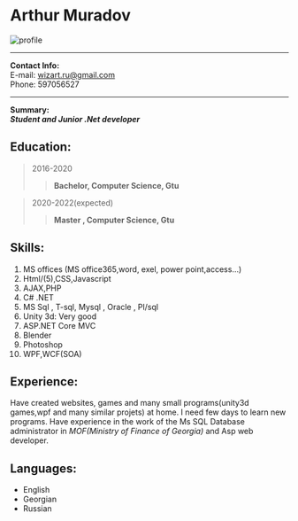 Arthur Muradov
============

![profile](https://bit.ly/3xzhat3 "title")

-------------------     ----------------------------
**Contact Info:**  
E-mail: wizart.ru@gmail.com  
Phone: 597056527 
-------------------     ----------------------------

**Summary:**  
***Student and Junior .Net developer***

**Education:**
---------

>2016-2020
 >>**Bachelor, Computer Science, Gtu**


>2020-2022(expected)
 >>**Master , Computer Science, Gtu**


**Skills:**  
--------------------
  
1. MS offices (MS office365,word, exel, power point,access…)
1. Html/(5),CSS,Javascript
1. AJAX,PHP
1. C# .NET
1. MS Sql , T-sql, Mysql , Oracle , Pl/sql 
1. Unity 3d: Very good
1. ASP.NET Core MVC
1. Blender
1. Photoshop
1. WPF,WCF(SOA)


**Experience:**
----------
Have created websites, games and many small programs(unity3d games,wpf and many similar projets) at home. I need few days to learn new programs.
Have experience in the work of the Ms SQL Database administrator in *MOF(Ministry of Finance of Georgia)* and Asp web developer.

**Languages:**
----------------------------------------

  * English
  * Georgian
  * Russian

